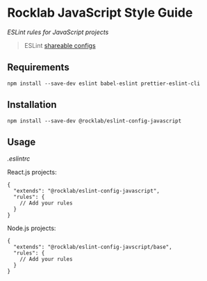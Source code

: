 # Rocklab JavaScript Style Guide

_ESLint rules for JavaScript projects_

> ESLint [shareable configs](http://eslint.org/docs/developer-guide/shareable-configs.html)

## Requirements

```shell script
npm install --save-dev eslint babel-eslint prettier-eslint-cli
```

## Installation

```shell script
npm install --save-dev @rocklab/eslint-config-javascript
```

## Usage

_.eslintrc_

React.js projects:

```metadata json
{
  "extends": "@rocklab/eslint-config-javascript",
  "rules": {
    // Add your rules
  }
}
```

Node.js projects:

```metadata json
{
  "extends": "@rocklab/eslint-config-javscript/base",
  "rules": {
    // Add your rules
  }
}
```
